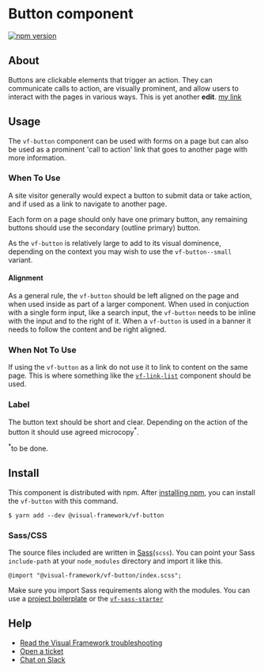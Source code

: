 # Button component

[![npm version](https://badge.fury.io/js/%40visual-framework%2Fvf-button.svg)](https://badge.fury.io/js/%40visual-framework%2Fvf-button)

## About

Buttons are clickable elements that trigger an action. They can communicate calls to action, are visually prominent, and allow users to interact with the pages in various ways. This is yet another **edit**.
[my link](http://google.com)

## Usage

The `vf-button` component can be used with forms on a page but can also be used as a prominent 'call to action' link that goes to another page with more information.

### When To Use

A site visitor generally would expect a button to submit data or take action, and if used as a link to navigate to another page.

Each form on a page should only have one primary button, any remaining buttons should use the secondary (outline primary) button.

As the `vf-button` is relatively large to add to its visual dominence, depending on the context you may wish to use the `vf-button--small` variant.

#### Alignment

As a general rule, the `vf-button` should be left aligned on the page and when used inside as part of a larger component. When used in conjuction with a single form input, like a search input, the `vf-button` needs to be inline with the input and to the right of it. When a `vf-button` is used in a banner it needs to follow the content and be right aligned.

### When Not To Use

If using the `vf-button` as a link do not use it to link to content on the same page. This is where something like the <a href="/components/vf-link-list/#vf-link-list--easy">`vf-link-list`</a> component should be used.

### Label

The button text should be short and clear. Depending on the action of the button it should use agreed microcopy<sup>*</sup>.

<sup>*</sup>to be done.

## Install

This component is distributed with npm. After [installing npm](https://www.npmjs.com/get-npm), you can install the `vf-button` with this command.

```
$ yarn add --dev @visual-framework/vf-button
```

### Sass/CSS

The source files included are written in [Sass](http://sass-lang.com)(`scss`). You can point your Sass `include-path` at your `node_modules` directory and import it like this.

```
@import "@visual-framework/vf-button/index.scss";
```

Make sure you import Sass requirements along with the modules. You can use a [project boilerplate](https://stable.visual-framework.dev/building/) or the [`vf-sass-starter`](https://stable.visual-framework.dev/components/vf-sass-starter/)

## Help

- [Read the Visual Framework troubleshooting](https://stable.visual-framework.dev/troubleshooting/)
- [Open a ticket](https://github.com/visual-framework/vf-core/issues)
- [Chat on Slack](https://join.slack.com/t/visual-framework/shared_invite/enQtNDAxNzY0NDg4NTY0LWFhMjEwNGY3ZTk3NWYxNWVjOWQ1ZWE4YjViZmY1YjBkMDQxMTNlNjQ0N2ZiMTQ1ZTZiMGM4NjU5Y2E0MjM3ZGQ)
